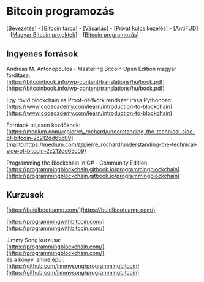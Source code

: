 # Bitcoin programozás

\[[Bevezetés](./)\] - \[[Bitcoin tárca](tarca.md)\] - \[[Vásárlás](vasarlas.md)\] - \[[Privát kulcs kezelés](private_key_management.md)\] - \[[AntiFUD](antifud.md)\] - \[[Magyar Bitcoin projektek](magyarok.md)\] - \[[Bitcoin programozás](programozas.md)\]

## Ingyenes források

Andreas M. Antonopoulos - Mastering Bitcoin Open Edition magyar fordítása:  
[https://bitcoinbook.info/wp-content/translations/hu/book.pdf](https://bitcoinbook.info/wp-content/translations/hu/book.pdf)

Egy rövid blockchain és Proof-of-Work rendszer írása Pythonban: [https://www.codecademy.com/learn/introduction-to-blockchain](https://www.codecademy.com/learn/introduction-to-blockchain)

Források teljesen kezdőknek: [https://medium.com/@pierre\_rochard/understanding-the-technical-side-of-bitcoin-2c212dd65c09](mailto:https://medium.com/@pierre_rochard/understanding-the-technical-side-of-bitcoin-2c212dd65c09)

Programming the Blockchain in C\# - Community Edition [https://programmingblockchain.gitbook.io/programmingblockchain](https://programmingblockchain.gitbook.io/programmingblockchain)

## Kurzusok

[https://buidlbootcamp.com/](https://buidlbootcamp.com/)

[https://programmingwithbitcoin.com/](https://programmingwithbitcoin.com/)

Jimmy Song kurzusa:  
[https://programmingblockchain.com/](https://programmingblockchain.com/)  
és a könyv, amire épül:  
[https://github.com/jimmysong/programmingbitcoin](https://github.com/jimmysong/programmingbitcoin)

